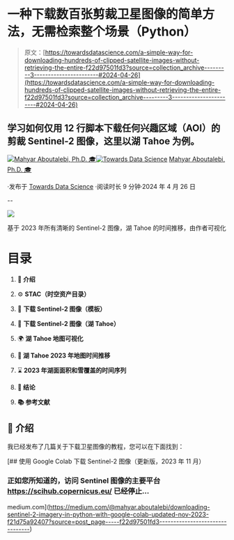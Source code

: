 # 一种下载数百张剪裁卫星图像的简单方法，无需检索整个场景（Python）

> 原文：[https://towardsdatascience.com/a-simple-way-for-downloading-hundreds-of-clipped-satellite-images-without-retrieving-the-entire-f22d97501fd3?source=collection_archive---------3-----------------------#2024-04-26](https://towardsdatascience.com/a-simple-way-for-downloading-hundreds-of-clipped-satellite-images-without-retrieving-the-entire-f22d97501fd3?source=collection_archive---------3-----------------------#2024-04-26)

## 学习如何仅用 12 行脚本下载任何兴趣区域（AOI）的剪裁 Sentinel-2 图像，这里以湖 Tahoe 为例。

[](https://medium.com/@mahyar.aboutalebi?source=post_page---byline--f22d97501fd3--------------------------------)[![Mahyar Aboutalebi, Ph.D. 🎓](../Images/83d62352800f8a2932db8a07997c8059.png)](https://medium.com/@mahyar.aboutalebi?source=post_page---byline--f22d97501fd3--------------------------------)[](https://towardsdatascience.com/?source=post_page---byline--f22d97501fd3--------------------------------)[![Towards Data Science](../Images/a6ff2676ffcc0c7aad8aaf1d79379785.png)](https://towardsdatascience.com/?source=post_page---byline--f22d97501fd3--------------------------------) [Mahyar Aboutalebi, Ph.D. 🎓](https://medium.com/@mahyar.aboutalebi?source=post_page---byline--f22d97501fd3--------------------------------)

·发布于 [Towards Data Science](https://towardsdatascience.com/?source=post_page---byline--f22d97501fd3--------------------------------) ·阅读时长 9 分钟·2024 年 4 月 26 日

--

![](../Images/0e087d643fae615bb13542c45e4f1bbb.png)

基于 2023 年所有清晰的 Sentinel-2 图像，湖 Tahoe 的时间推移，由作者可视化

# 目录

1.  **🌟 介绍**

1.  ⚙️ **STAC（时空资产目录）**

1.  💾 **下载 Sentinel-2 图像（模板）**

1.  💾 **下载 Sentinel-2 图像（湖 Tahoe）**

1.  🌍 **湖 Tahoe 地图可视化**

1.  **🎥 湖 Tahoe 2023 年地图时间推移**

1.  ⌛ **2023 年湖面面积和雪覆盖的时间序列**

1.  **📄 结论**

1.  **📚 参考文献**

## **🌟 介绍**

我已经发布了几篇关于下载卫星图像的教程，您可以在下面找到：

[](https://medium.com/@mahyar.aboutalebi/downloading-sentinel-2-imagery-in-python-with-google-colab-updated-nov-2023-f21d75a92407?source=post_page-----f22d97501fd3--------------------------------) [## 使用 Google Colab 下载 Sentinel-2 图像（更新版，2023 年 11 月）

### 正如您所知道的，访问 Sentinel 图像的主要平台 https://scihub.copernicus.eu/ 已经停止…

medium.com](https://medium.com/@mahyar.aboutalebi/downloading-sentinel-2-imagery-in-python-with-google-colab-updated-nov-2023-f21d75a92407?source=post_page-----f22d97501fd3--------------------------------)
